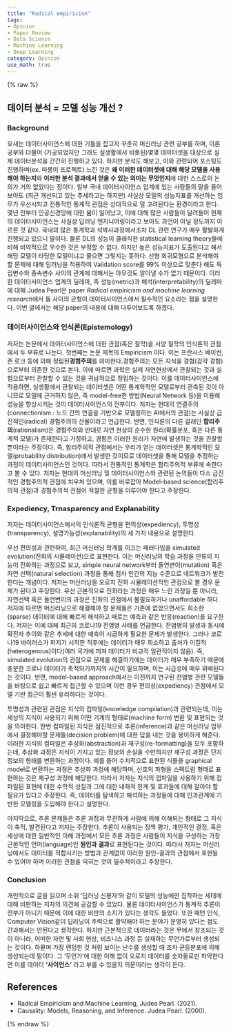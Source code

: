 ```yaml
---
title: "Radical empiricism"
tags:
- Opinion
- Paper Review
- Data Science
- Machine Learning
- Deep Learning
category: Opinion
use_math: true
---
```

{% raw %}
## 데이터 분석 = 모델 성능 개선 ?
### Background

요새는 데이터사이언스에 대한 기틀을 잡고자 꾸준히 머신러닝 관련 공부를 하며, 이론 공부와 더불어 (가공되었지만 그래도 실생활에서 비롯된)몇몇 데이터셋을 대상으로 실제 데이터분석을 간간히 진행하고 있다. 하지만 분석도 해보고, 이와 관련되어 포스팅도 진행하며(ex. 따릉이 프로젝트) 느낀 것은 **왜 이러한 데이터셋에 대해 해당 모델을 사용해야 하는지**와 **이러한 분석 결과에서 얻을 수 있는 의미는 무엇인지**에 대한 스스로의 논의가 거의 없었다는 점이다. 일부 국내 데이터사이언스 업계에 있는 사람들의 말을 들어보아도 (최근 개선되고 있는 추세라고는 하지만) 사실상 모델의 성능지표를 개선하는 업무가 우선시되고 전통적인 통계적 관점은 상대적으로 덜 고려된다는 환경이라고 한다.
몇년 전부터 인공신경망에 대한 붐이 일어났고, 이에 대해 많은 사람들이 달려들어 현재의 데이터사이언스는 사실상 딥러닝 엔지니어링이라고 보아도 과언이 아닐 정도까지 이르른 것 같다. 국내의 많은 통계학과 석박사과정에서조차 DL 관련 연구가 매우 활발하게 진행되고 있으니 말이다. 물론 DL의 성능이 클래식한 statistical learning theory들에 비해 비약적으로 우수한 것은 부정할 수 없다. 하지만 높은 성능지표가 도출된다고 해서 해당 모델이 타당한 모델이냐고 물으면 그렇지는 못하다. 선형 회귀모형으로 분석해야 할 문제에 대해 딥러닝을 적용하여 Validation score를 99% 이상으로 맞춘다 해도 독립변수와 종속변수 사이의 관계에 대해서는 아무것도 알아낼 수가 없기 때문이다.
이러한 데이터사이언스 업계의 딜레마, 즉 성능(metric)과 해석(interpretability)의 딜레마에 대해 Judea Pearl은 paper *Radical empiricism and machine learning research*에서 둘 사이의 균형이 데이터사이언스에서 필수적인 요소라는 점을 설명한다. 이번 글에서는 해당 paper의 내용에 대해 다루어보도록 하겠다.

### 데이터사이언스와 인식론(Epistemology)
저자는 논문에서 데이터사이언스에 대한 관점(혹은 철학)을 서양 철학의 인식론적 관점에서 두 부류로 나눈다. 첫번째는 논문 제목의 Empiricism 이다. 이는 프란시스 베이컨, 존 로크 등에 의해 정립된**경험주의**를 의미한다.경험주의는 모든 지식을 경험(감각 경험)으로부터 의존한 것으로 본다. 이에 따르면 과학은 실제 자연현상에서 관찰되는 것과 실험으로부터 관찰할 수 있는 것을 귀납적으로 정립하는 것이다. 이를 데이터사이언스에 적용하면, 실생활에서 관찰되는 데이터셋은 어떤 통계학적인 모델로부터 관측된 것이 아니므로 모델에 근거하지 않은, 즉 model-free한 방법(Neural Network 등)을 이용해 성능을 향상시키는 것이 데이터사이언스의 전부이다. 저자는 현대의 연결주의(connectionism : 노드 간의 연결을 기반으로 모델링하는 AI에서의 관점)는 사실상 급진적인(radical) 경험주의의 산물이라고 언급한다.
반면, 인식론의 다른 갈래인 **합리주의**(rationalism)은 경험주의와 반대로 자연 현상의 순수한 원리(확률분포, 혹은 다른 통계적 모델)가 존재한다고 가정하고, 경험은 이러한 원리가 자연에 발생하는 것을 관찰할 뿐이라는 주장이다. 즉, 합리주의적 관점에서는 우리가 얻는 데이터셋은 통계학적인 모델(probability distribution)에서 발생한 것이므로 데이터셋을 통해 모델을 추정하는 과정이 데이터사이언스인 것이다. 따라서 전통적인 통계학은 합리주의적 부류에 속한다고 볼 수 있다.
저자는 현대의 머신러닝 및 데이터사이언스와 관련된 논의들이 다소 급진적인 경험주의적 관점에 치우쳐 있으며, 이를 바로잡아 Model-based science(합리주의적 관점)과 경험주의적 관점이 적절한 균형을 이루어야 한다고 주장한다.

### Expediency, Trnasparency and Explanability
저자는 데이터사이언스에서의 인식론적 균형을 편의성(expediency), 투명성(transparency), 설명가능성(explanability)의 세 가지 내용으로 설명한다.

우선 편의성과 관련하여, 최근 머신러닝 학계를 이끄는 패러다임을 simulated evolution(진화의 시뮬레이션)으로 표현한다. 이는 머신러닝의 학습 과정을 인류의 지능이 진화하는 과정으로 보고, simple neural network부터 돌연변이(mutation) 혹은 자연 선택(natural selection) 과정을 통해 점차 인간의 지능 수준으로 네트워크가 발전한다는 개념이다. 저자는 머신러닝을 오로지 진화 시뮬레이션적인 관점으로 볼 경우 문제가 된다고 주장한다. 우선 근본적으로 진화라는 과정은 매우 느린 과정일 뿐 아니라, 자연선택 혹은 돌연변이의 과정은 진화의 관점에서 불필요하거나 unaffordable 하다.
저자에 따르면 머신러닝으로 해결해야 할 문제들은 기존에 없었으면서도 희소한(sparse) 데이터에 대해 빠르게 해석하고 때로는 예측과 같은 반응(reaction)을 요구한다. 저자는 이에 대해 최근의 코로나19 전염병 사태를 언급한다. 전염병의 발생과 동시에 확진자 추이와 같은 추세에 대한 예측이 시급하게 필요한 문제가 발생한다. 그러나 코로나19 바이러스가 퍼지기 시작한 직후에는 데이터가 매우 희소하고 출처가 이질적(heterogenous)이다(여러 국가에 퍼져 데이터가 비교적 일관적이지 않음). 즉, simulated evolution의 관점으로 문제를 해결하기에는 데이터가 매우 부족하기 때문에 충분한 코로나 데이터가 축적되기까지의 시간이 필요하며, 이는 시급성에 매우 위배된다는 것이다. 반면, model-based approach에서는 이전까지 연구된 전염병 관련 모델들을 바탕으로 쉽고 빠르게 접근할 수 있으며 이런 경우 편의성(expediency) 관점에서 모델 기반 접근이 훨씬 유리하다는 것이다.

투명성과 관련된 관점은 지식의 컴파일(knowledge compilation)과 관련되는데, 이는 세상의 지식이 사용되기 위해 어떤 기계의 형태로(machine form) 변환 및 표현되는 것을 의미한다. 한번 컴파일된 지식은 점진적으로 추론(inference)과 같은 머신러닝 업무에서 결정해야할 문제들(decision problem)에 대한 답을 내는 것을 용이하게 해준다. 이러한 지식의 컴파일은 추상화(abstraction)과 재구성(re-formatting)을 모두 포함하는데, 추상화 과정은 지식이 가지고 있는 정보의 손실을 수반하지만 재구성 과정은 단지 정보의 형태를 변환하는 과정이다. 예를 들어 수치적으로 표현된 식들을 graphical model로 변환하는 과정은 추상화 과정에 해당하며, 신호의 파형을 스펙트럼 형태로 표현하는 것은 재구성 과정에 해당한다. 따라서 저자는   지식의 컴파일을 사용하기 위해 컴파일된 표현에 대한 수학적 성질과 그에 대한 내재적 한계 및 효과들에 대해 알아야 할 필요가 있다고 주장한다. 즉, 데이터를 탐색하고 해석하는 과정들에 대해 인과관계에 기반한 모델링을 도입해야 한다고 설명한다.

마지막으로, 추론 문제들은 추론 과정과 무관하게 사람에 의해 이해되는 형태로 그 지식이 축적, 발견된다고 저자는 주장한다. 추론이 사용되는 정책 평가, 개인적인 결정, 혹은 세상에 대한 일반적인 이해 과정에서 모든 추론 과정은 사람들이 지식을 구성하는 가장 근본적인 언어(language)인 **원인과 결과**로 표현된다는 것이다. 따라서 저자는 머신러닝에서도 데이터를 적합시키는 방법과 관계없이 이러한 원인-결과의 관점에서 표현될 수 있어야 하며 이러한 관점을 익히는 것이 필수적이라고 주장한다.

### Conclusion
개인적으로 글을 읽으며 소위 ‘딥러닝 신봉자’와 같이 모델의 성능에만 집착하는 세태에 대해 비판하는 저자의 의견에 공감할 수 있었다. 물론 데이터사이언스가 통계적 추론이 전부가 아니기 때문에 이에 대한 비판의 소지가 있다는 생각도 들었다. 또한 패턴 인식, Computer Vision같이 딥러닝이 주력으로 활약해야 하는 분야가 분명히 있다는 점도 간과해서는 안된다고 생각한다. 하지만 근본적으로 데이터라는 것은 무에서 창조되는 것이 아니라, 어떠한 자연 및 사회 현상, 비즈니스 과정 등 실재하는 무언가로부터 생성되는 것이다. 하물며 가장 랜덤한 것 처럼 보이는 난수를 생성할 때 조차 균등분포에 의해 생성되는데 말이다. 
그 ‘무언가’에 대한 이해 없이 오로지 데이터를 숫자들로만 파악한다면 이를 데이터 **‘사이언스’** 라고 부를 수 있을지 의문이라는 생각이 든다.

## References
- Radical Empiricism and Machine Learning, Judea Pearl. (2021).
- Causality: Models, Reasoning, and Inference. Judea Pearl. (2000).



{% endraw %}